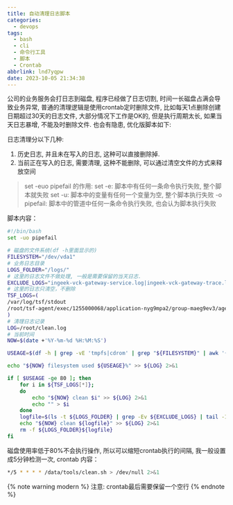 ```yaml
---
title: 自动清理日志脚本
categories:
  - devops
tags:
  - bash
  - cli
  - 命令行工具
  - 脚本
  - Crontab
abbrlink: lnd7yqpw
date: 2023-10-05 21:34:38
---
```


公司的业务服务会打日志到磁盘, 程序已经做了日志切割, 时间一长磁盘占满会导致业务异常, 普通的清理逻辑是使用crontab定时删除文件, 比如每天1点删除创建日期超过30天的日志文件, 大部分情况下工作是OK的, 但是执行周期太长, 如果当天日志暴增, 不能及时删除文件. 也会有隐患, 优化版脚本如下:

日志清理分以下几种:
1. 历史日志, 并且未在写入的日志, 这种可以直接删除掉.
2. 当前正在写入的日志, 需要清理, 这种不能删除, 可以通过清空文件的方式来释放空间

> set -euo pipefail 的作用: 
> set -e: 脚本中有任何一条命令执行失败, 整个脚本就失败
> set -u: 脚本中的变量有任何一个变量为空, 整个脚本执行失败
> -o pipefail: 脚本中的管道中任何一条命令执行失败, 也会认为脚本执行失败

脚本内容：
```bash
#!/bin/bash
set -uo pipefail

# 磁盘的文件系统(df -h里面显示的)
FILESYSTEM="/dev/vda1"
# 业务日志目录
LOGS_FOLDER="/logs/"
# 这里的日志文件不做处理, 一般是需要保留的当天日志.
EXCLUDE_LOGS="ingeek-vck-gateway-service.log|ingeek-vck-gateway-trace.log|ipp-gateway-service.log|ipp-gateway-trace.log"
# 这里的日志只清空，不删除
TSF_LOGS=(
/var/log/tsf/stdout
/root/tsf-agent/exec/1255000068/application-nyg9mpa2/group-maeg9ev3/agent.log
)
# 清理日志记录
LOG=/root/clean.log
# 当前时间
NOW=$(date +'%Y-%m-%d %H:%M:%S')

USEAGE=$(df -h | grep -vE 'tmpfs|cdrom' | grep "${FILESYSTEM}" | awk '{print $(NF-1)}' | cut -d "%" -f1)

echo "${NOW} filesystem used ${USEAGE}%" >> ${LOG} 2>&1

if [ $USEAGE -ge 80 ]; then
    for i in ${TSF_LOGS[*]};
    do
        echo "${NOW} clean $i" >> ${LOG} 2>&1
        echo "" > $i
    done
    logfile=$(ls -t ${LOGS_FOLDER} | grep -Ev ${EXCLUDE_LOGS} | tail -1)
    echo "${NOW} clean ${logfile}" >> ${LOG} 2>&1
    rm -f ${LOGS_FOLDER}${logfile}
fi
```


磁盘使用率低于80%不会执行操作, 所以可以缩短crontab执行的间隔, 我一般设置成5分钟检测一次, crontab 内容：
```bash
*/5 * * * * /data/tools/clean.sh > /dev/null 2>&1
```


{% note warning modern %}
注意: crontab最后需要保留一个空行
{% endnote %}